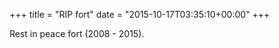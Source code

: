 +++
title = "RIP fort"
date = "2015-10-17T03:35:10+00:00"
+++

Rest in peace fort (2008 - 2015).
			